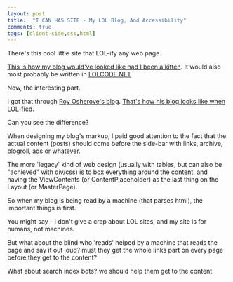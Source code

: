 ```yaml
---
layout: post
title:  "I CAN HAS SITE - My LOL Blog, And Accessibility"
comments: true
tags: [client-side,css,html]
---
```



There's this cool little site that LOL-ify any web page.

[This is how my blog would've looked like had I been a kitten](http://lolinator.com/lol/kenegozi.com/blog). It would also most probably be written in [LOLCODE.NET](http://www.iunknown.com/2007/11/lolcode-on-dlr.html)



Now, the interesting part.



I got that through [Roy Osherove's blog](http://weblogs.asp.net/rosherove/archive/2008/01/17/very-off-topic-i-can-haz-a-site.aspx). [That's how his blog looks like when LOL-fied](http://lolinator.com/lol/weblogs.asp.net/rosherove).



Can you see the difference?



When designing my blog's markup, I paid good attention to the fact that the actual content (posts) should come before the side-bar with links, archive, blogroll, ads or whatever.



The more 'legacy' kind of web design (usually with tables, but can also be "achieved" with div/css) is to box everything around the content, and having the ViewContents (or ContentPlaceholder) as the last thing on the Layout (or MasterPage).



So when my blog is being read by a machine (that parses html), the important things is first.

You might say - I don't give a crap about LOL sites, and my site is for humans, not machines.

But what about the blind who 'reads' helped by a machine that reads the page and say it out loud? must they get the whole links part on every page before they get to the content?

What about search index bots? we should help them get to the content.

